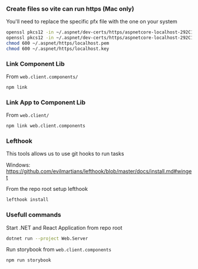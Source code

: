 ### Create files so vite can run https (Mac only)
You'll need to replace the specific pfx file with the one on your system
```bash
openssl pkcs12 -in ~/.aspnet/dev-certs/https/aspnetcore-localhost-292C1A6FF960A5A185EAFF1B72F3729E652B331D.pfx -out ~/.aspnet/https/localhost.pem -nokeys -nodes
openssl pkcs12 -in ~/.aspnet/dev-certs/https/aspnetcore-localhost-292C1A6FF960A5A185EAFF1B72F3729E652B331D.pfx -out ~/.aspnet/https/localhost.key -nocerts -nodes
chmod 600 ~/.aspnet/https/localhost.pem
chmod 600 ~/.aspnet/https/localhost.key
```

### Link Component Lib
From `web.client.components/`
```bash
npm link
```

### Link App to Component Lib
From `web.client/`
```bash
npm link web.client.components
```

### Lefthook
This tools allows us to use git hooks to run tasks

Windows:
https://github.com/evilmartians/lefthook/blob/master/docs/install.md#winget

From the repo root setup lefthook
```bash
lefthook install
```

### Usefull commands
Start .NET and React Application from repo root
```bash
dotnet run --project Web.Server
```

Run storybook from `web.client.components`
```bash
npm run storybook
```
